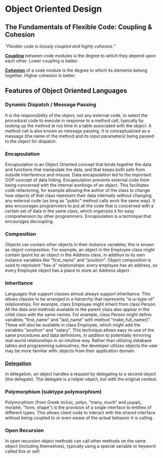 # Object Oriented Design
## The Fundamentals of Flexible Code: Coupling & Cohesion
_"Flexible code is loosely coupled and highly cohesive."_

[**Coupling**](https://en.wikipedia.org/wiki/Cohesion_\(computer_science\)) between code modules is the degree to which
they depend upon each other. Lower coupling is better.

[**Cohesion**](https://en.wikipedia.org/wiki/Coupling_\(computer_programming\)) of a code module is the degree to which
its elements belong together. Higher cohesion is better.

## Features of Object Oriented Languages
### Dynamic Dispatch / Message Passing
It is the responsibility of the object, not any external code, to select the procedural code to execute in response to a
method call, typically by looking up the method at run time in a table associated with the object. A method call is also
known as message passing. It is conceptualized as a message (the name of the method and its input parameters) being
passed to the object for dispatch.

### Encapsulation
Encapsulation is an Object Oriented concept that binds together the data and functions that manipulate the
data, and that keeps both safe from outside interference and misuse. Data encapsulation led to the important OOP concept
of data hiding. Encapsulation prevents external code from being concerned with the internal workings of an object. This
facilitates code refactoring, for example allowing the author of the class to change how objects of that class represent
their data internally without changing any external code (as long as "public" method calls work the same way). It also
encourages programmers to put all the code that is concerned with a certain set of data in the same class, which
organizes it for easy comprehension by other programmers. Encapsulation is a technique that encourages decoupling.

### Composition
Objects can contain other objects in their instance variables; this is known as object composition. For example, an
object in the Employee class might contain (point to) an object in the Address class, in addition to its own instance variables like "first_name" and "position". Object composition is used to represent "has-a" relationships: every employee has an address, so every Employee object has a place to store an Address object.

### Inheritance
Languages that support classes almost always support inheritance. This allows classes to be arranged in a hierarchy that
represents "is-a-type-of" relationships. For example, class Employee might inherit from class Person. All the data and
methods available to the parent class also appear in the child class with the same names. For example, class Person
might define variables "first_name" and "last_name" with method "make_full_name()". These will also be available in
class Employee, which might add the variables "position" and "salary". This technique allows easy re-use of the same
procedures and data definitions, in addition to potentially mirroring real-world relationships in an intuitive way.
Rather than utilizing database tables and programming subroutines, the developer utilizes objects the user may be more
familiar with: objects from their application domain.

### [Delegation](https://en.wikipedia.org/wiki/Delegation_pattern)
In delegation, an object handles a request by delegating to a second object (the delegate). The delegate is a helper
object, but with the original context.

### Polymorphism (subtype polymorphism)
Polymorphism (from Greek πολύς, polys, "many, much" and μορφή, morphē, "form, shape") is the provision of a single
interface to entities of different types. This allows client code to interact with the shared interface without being
coupled to or even aware of the actual behavior it is calling.

### Open Recursion
In open recursion object methods can call other methods on the same object (including themselves), typically using a
special variable or keyword called this or self.

